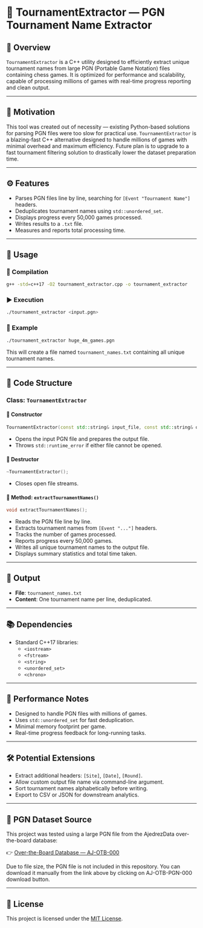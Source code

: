 # 🎯 TournamentExtractor — PGN Tournament Name Extractor

## 📘 Overview
`TournamentExtractor` is a C++ utility designed to efficiently extract unique tournament names from large PGN (Portable Game Notation) files containing chess games. It is optimized for performance and scalability, capable of processing millions of games with real-time progress reporting and clean output.

---

## 🧪 Motivation

This tool was created out of necessity — existing Python-based solutions for parsing PGN files were too slow for practical use. `TournamentExtractor` is a blazing-fast C++ alternative designed to handle millions of games with minimal overhead and maximum efficiency. Future plan is to upgrade to a fast tournament filtering solution to drastically lower the dataset preparation time.

---

## ⚙️ Features
- Parses PGN files line by line, searching for `[Event "Tournament Name"]` headers.
- Deduplicates tournament names using `std::unordered_set`.
- Displays progress every 50,000 games processed.
- Writes results to a `.txt` file.
- Measures and reports total processing time.

---

## 🚀 Usage

### 🔧 Compilation
```bash
g++ -std=c++17 -O2 tournament_extractor.cpp -o tournament_extractor
```

### ▶️ Execution
```bash
./tournament_extractor <input.pgn>
```

### 📌 Example
```bash
./tournament_extractor huge_4m_games.pgn
```

This will create a file named `tournament_names.txt` containing all unique tournament names.

---

## 🧩 Code Structure

### Class: `TournamentExtractor`

#### 🔹 Constructor
```cpp
TournamentExtractor(const std::string& input_file, const std::string& output_file_name);
```
- Opens the input PGN file and prepares the output file.
- Throws `std::runtime_error` if either file cannot be opened.

#### 🔹 Destructor
```cpp
~TournamentExtractor();
```
- Closes open file streams.

#### 🔹 Method: `extractTournamentNames()`
```cpp
void extractTournamentNames();
```
- Reads the PGN file line by line.
- Extracts tournament names from `[Event "..."]` headers.
- Tracks the number of games processed.
- Reports progress every 50,000 games.
- Writes all unique tournament names to the output file.
- Displays summary statistics and total time taken.

---

## 📄 Output

- **File**: `tournament_names.txt`
- **Content**: One tournament name per line, deduplicated.

---

## 📚 Dependencies
- Standard C++17 libraries:
  - `<iostream>`
  - `<fstream>`
  - `<string>`
  - `<unordered_set>`
  - `<chrono>`

---

## 🧠 Performance Notes
- Designed to handle PGN files with millions of games.
- Uses `std::unordered_set` for fast deduplication.
- Minimal memory footprint per game.
- Real-time progress feedback for long-running tasks.

---

## 🛠 Potential Extensions
- Extract additional headers: `[Site]`, `[Date]`, `[Round]`.
- Allow custom output file name via command-line argument.
- Sort tournament names alphabetically before writing.
- Export to CSV or JSON for downstream analytics.

---
## 📂 PGN Dataset Source

This project was tested using a large PGN file from the AjedrezData over-the-board database:

👉 [Over-the-Board Database — AJ-OTB-000](https://ajedrezdata.com/databases/otb/over-the-board-database-aj-otb-000/)

Due to file size, the PGN file is not included in this repository. You can download it manually from the link above by clicking on AJ-OTB-PGN-000 download button.

---
## 📄 License
This project is licensed under the [MIT License](LICENSE).
